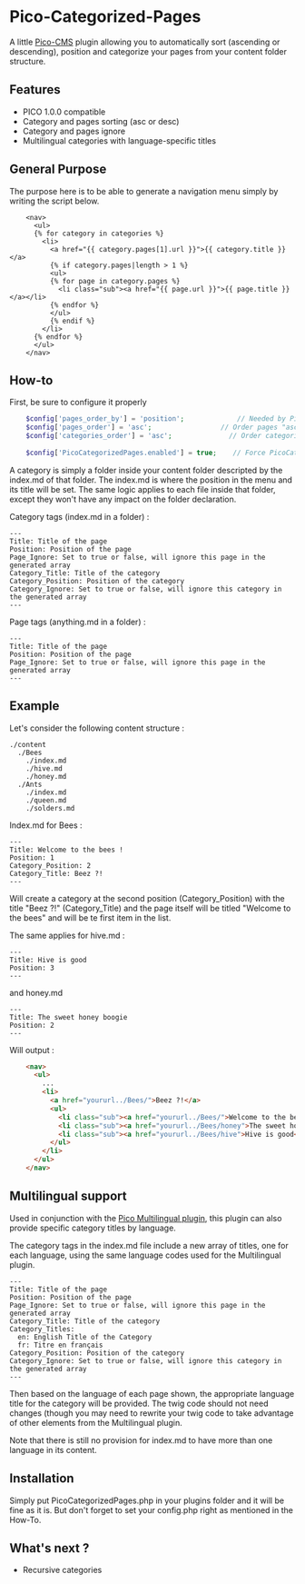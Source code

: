 # Pico-Categorized-Pages
A little [Pico-CMS](http://picocms.org/) plugin allowing you to automatically sort (ascending or descending), position and categorize your pages from your content folder structure.

## Features

- PICO 1.0.0 compatible
- Category and pages sorting (asc or desc)
- Category and pages ignore
- Multilingual categories with language-specific titles

## General Purpose

The purpose here is to be able to generate a navigation menu simply by writing the script below.
```twig
    <nav>
      <ul>
      {% for category in categories %}
        <li>
          <a href="{{ category.pages[1].url }}">{{ category.title }}</a>
          {% if category.pages|length > 1 %}
          <ul>
          {% for page in category.pages %}
            <li class="sub"><a href="{{ page.url }}">{{ page.title }}</a></li>
          {% endfor %}
          </ul>
          {% endif %}
        </li>
      {% endfor %}
      </ul>
    </nav>
```
## How-to

First, be sure to configure it properly
```php
    $config['pages_order_by'] = 'position';             // Needed by PicoCategorizedPages
    $config['pages_order'] = 'asc';                 // Order pages "asc" or "desc"
    $config['categories_order'] = 'asc';              // Order categories "asc" or "desc"
    
    $config['PicoCategorizedPages.enabled'] = true;    // Force PicoCategorizedPages to be enabled
```

A category is simply a folder inside your content folder descripted by the index.md of that folder.
The index.md is where the position in the menu and its title will be set.
The same logic applies to each file inside that folder, except they won't have any impact on the folder declaration.

Category tags (index.md in a folder) :

    ---
    Title: Title of the page
    Position: Position of the page
    Page_Ignore: Set to true or false, will ignore this page in the generated array
    Category_Title: Title of the category
    Category_Position: Position of the category
    Category_Ignore: Set to true or false, will ignore this category in the generated array
    ---
    
Page tags (anything.md in a folder) :

    ---
    Title: Title of the page
    Position: Position of the page
    Page_Ignore: Set to true or false, will ignore this page in the generated array
    ---

## Example

Let's consider the following content structure :

    ./content
      ./Bees
        ./index.md
        ./hive.md
        ./honey.md
      ./Ants
        ./index.md
        ./queen.md
        ./solders.md
        
Index.md for Bees :

    ---
    Title: Welcome to the bees !
    Position: 1
    Category_Position: 2
    Category_Title: Beez ?!
    ---
    
Will create a category at the second position (Category_Position) with the title "Beez ?!" (Category_Title) and the page itself will be titled "Welcome to the bees" and will be te first item in the list.

The same applies for hive.md :

    ---
    Title: Hive is good
    Position: 3
    ---

and honey.md

    ---
    Title: The sweet honey boogie
    Position: 2
    ---
    
Will output :
```html
    <nav>
      <ul>
        ...
        <li>
          <a href="yoururl../Bees/">Beez ?!</a>
          <ul>
            <li class="sub"><a href="yoururl../Bees/">Welcome to the bees !</a></li>
            <li class="sub"><a href="yoururl../Bees/honey">The sweet honey boogie</a></li>
            <li class="sub"><a href="yoururl../Bees/hive">Hive is good</a></li>
          </ul>
        </li>
      </ul>
    </nav>
```

## Multilingual support

Used in conjunction with the
[Pico Multilingual plugin](https://github.com/RichardMN/pico_multilanguage),
this plugin can also provide specific category titles by language.

The category tags in the index.md file include a new array of titles, one for
each language, using the same language codes used for the Multilingual
plugin.

    ---
    Title: Title of the page
    Position: Position of the page
    Page_Ignore: Set to true or false, will ignore this page in the generated array
    Category_Title: Title of the category
    Category_Titles:
	  en: English Title of the Category
	  fr: Titre en français
    Category_Position: Position of the category
    Category_Ignore: Set to true or false, will ignore this category in the generated array
    ---

Then based on the language of each page shown, the appropriate language
title for the category will be provided. The twig code should not need changes (though
you may need to rewrite your twig code to take advantage of other elements from
the Multilingual plugin.

Note that there is still no provision for index.md to have more than one language
in its content.

## Installation
Simply put PicoCategorizedPages.php in your plugins folder and it will be fine as it is.
But don't forget to set your config.php right as mentioned in the How-To.

## What's next ?

- Recursive categories
